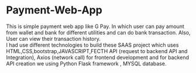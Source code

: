 # Payment-Web-App
This is simple payment web app like G Pay. In which user can pay amount from wallet and bank for different utilities and can do bank transaction. Also, User can view their transaction history.  
I had use different technologies to build these SAAS project which uses HTML,CSS,bootstrap,JAVASCRIPT,FECTH API (request to backend API and Integration), Axios (network call) for frontend development and for backend API creation we using Python Flask framework , MYSQL database.
